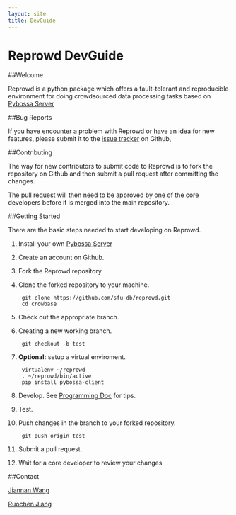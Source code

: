 ```yaml
---
layout: site
title: DevGuide
---
```

# Reprowd DevGuide

##Welcome

Reprowd is a python package which offers a fault-tolerant and reproducible environment for doing crowdsourced data processing tasks based on [Pybossa Server](http://pybossa.com/)

##Bug Reports

If you have encounter a problem with Reprowd or have an idea for new features, please submit it to the [issue tracker](https://github.com/sfu-db/reprowd/issues) on Github,

##Contributing

The way for new contributors to submit code to Reprowd is to fork the repository on Github and then submit a pull request after committing the changes.

The pull request will then need to be approved by one of the core developers before it is merged into the main repository.

##Getting Started

There are the basic steps needed to start developing on Reprowd.

1. Install your own [Pybossa Server](http://docs.pybossa.com/en/latest/juju_pybossa.html)
2. Create an account on Github.
3. Fork the Reprowd repository
4. Clone the forked repository to your machine.

		git clone https://github.com/sfu-db/reprowd.git
		cd crowbase
5. Check out the appropriate branch.
6. Creating a new working branch.

		git checkout -b test
6. <b>Optional:</b> setup a virtual enviroment.

		virtualenv ~/reprowd
		. ~/reprowd/bin/active
		pip install pybossa-client
7. Develop.
	See [Programming Doc]() for tips.
8. Test.
9. Push changes in the branch to your forked repository.

		git push origin test
10. Submit a pull request.
11. Wait for a core developer to review your changes

##Contact

[Jiannan Wang](jnwang@sfu.ca)

[Ruochen Jiang](ruochenj@sfu.ca)
